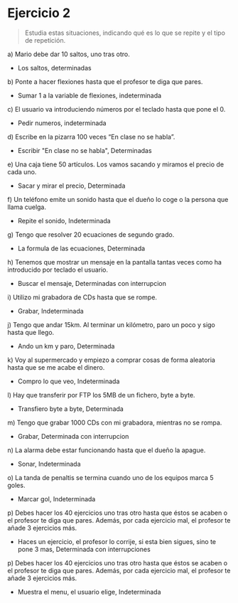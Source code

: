 # Ejercicio 2
> Estudia estas situaciones, indicando qué es lo que se repite y el tipo de repetición.

a) Mario debe dar 10 saltos, uno tras otro.
- Los saltos, determinadas

b) Ponte a hacer flexiones hasta que el profesor te diga que pares.
- Sumar 1 a la variable de flexiones, indeterminada

c) El usuario va introduciendo números por el teclado hasta que pone el 0.
- Pedir numeros, indeterminada

d) Escribe en la pizarra 100 veces “En clase no se habla”.
- Escribir "En clase no se habla", Determinadas

e) Una caja tiene 50 artículos. Los vamos sacando y miramos el precio de cada uno.
- Sacar y mirar el precio, Determinada

f) Un teléfono emite un sonido hasta que el dueño lo coge o la persona que llama cuelga.
- Repite el sonido, Indeterminada

g) Tengo que resolver 20 ecuaciones de segundo grado.
- La formula de las ecuaciones, Determinada

h) Tenemos que mostrar un mensaje en la pantalla tantas veces como ha introducido por teclado el usuario.
- Buscar el mensaje, Determinadas con interrupcion

i) Utilizo mi grabadora de CDs hasta que se rompe.
- Grabar, Indeterminada

j) Tengo que andar 15km. Al terminar un kilómetro, paro un poco y sigo hasta que llego.
- Ando un km y paro, Determinada

k) Voy al supermercado y empiezo a comprar cosas de forma aleatoria hasta que se me acabe el dinero.
- Compro lo que veo, Indeterminada

l) Hay que transferir por FTP los 5MB de un fichero, byte a byte.
- Transfiero byte a byte, Determinada

m) Tengo que grabar 1000 CDs con mi grabadora, mientras no se rompa.
- Grabar, Determinada con interrupcion

n) La alarma debe estar funcionando hasta que el dueño la apague.
- Sonar, Indeterminada

o) La tanda de penaltis se termina cuando uno de los equipos marca 5 goles.
- Marcar gol, Indeterminada

p) Debes hacer los 40 ejercicios uno tras otro hasta que éstos se acaben o el profesor te diga que pares. Además, por cada ejercicio mal, el profesor te añade 3 ejercicios más.
- Haces un ejercicio, el profesor lo corrije, si esta bien sigues, sino te pone 3 mas, Determinada con interrupciones

p) Debes hacer los 40 ejercicios uno tras otro hasta que éstos se acaben o el profesor te diga que pares. Además, por cada ejercicio mal, el profesor te añade 3 ejercicios más.
- Muestra el menu, el usuario elige, Indeterminada